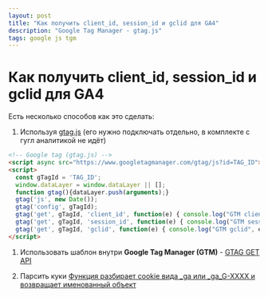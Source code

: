 ```yaml
---
layout: post
title: "Как получить client_id, session_id и gclid для GA4"
description: "Google Tag Manager - gtag.js"
tags: google js tgm
---
```


# Как получить client_id, session_id и gclid для GA4

Есть несколько способов как это сделать:

1. Используя [gtag.js](https://developers.google.com/tag-platform/gtagjs) (его нужно подключать отдельно, в комплекте с гугл аналитикой не идёт)
```html
<!-- Google tag (gtag.js) -->
<script async src="https://www.googletagmanager.com/gtag/js?id=TAG_ID"></script>
<script>
  const gTagId = 'TAG_ID';
  window.dataLayer = window.dataLayer || [];
  function gtag(){dataLayer.push(arguments);}
  gtag('js', new Date());
  gtag('config', gTagId);
  gtag('get', gTagId, 'client_id', function(e) { console.log("GTM client_id", e); });
  gtag('get', gTagId, 'session_id', function(e) { console.log("GTM session_id", e); });
  gtag('get', gTagId, 'gclid', function(e) { console.log("GTM gclid", e); });
</script>
```

1. Использовать шаблон внутри **Google Tag Manager (GTM)** - [GTAG GET API](https://www.simoahava.com/custom-templates/gtag-get-api/)

2. Парсить куки [Функция разбирает cookie вида _ga или _ga_G-XXXX и возвращает именованный объект](/assets/blog/gtm/parseGaCookie.js)